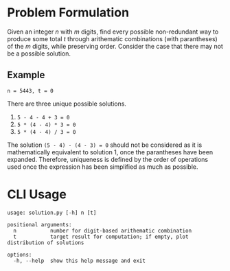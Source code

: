 # Problem Formulation

Given an integer *n* with *m* digits, find every possible non-redundant way to produce some total *t* through arithematic combinations (with parantheses) of the *m* digits, while preserving order. Consider the case that there may not be a possible solution.

## Example

```n = 5443, t = 0```

There are three unique possible solutions.

1) ```5 - 4 - 4 + 3 = 0```
2) ```5 * (4 - 4) * 3 = 0```
3) ```5 * (4 - 4) / 3 = 0```

The solution ```(5 - 4) - (4 - 3) = 0``` should not be considered as it is mathematically equivalent to solution 1, once the parantheses have been expanded. Therefore, uniqueness is defined by the order of operations used once the expression has been simplified as much as possible.

# CLI Usage

```
usage: solution.py [-h] n [t]

positional arguments:
  n           number for digit-based arithematic combination
  t           target result for computation; if empty, plot distribution of solutions

options:
  -h, --help  show this help message and exit
```